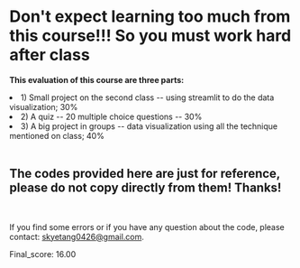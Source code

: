 <h1><b> Don't expect learning too much from this course!!! So you must work hard after class</h1></b>

<b> This evaluation of this course are three parts: </b>
 
  <li> 1) Small project on the second class -- using streamlit to do the data visualization; 30%</li>
  <li> 2) A quiz -- 20 multiple choice questions -- 30% </li>
  <li> 3) A big project in groups -- data visualization using all the technique mentioned on class; 40%</li>
<br/>
  <h2><b> The codes provided here are just for reference, please do not copy directly from them! Thanks!</h2></b>
  <br/>
  
  If you find some errors or if you have any question about the code, please contact: skyetang0426@gmail.com.
  <br/>
  
  Final_score: 16.00
